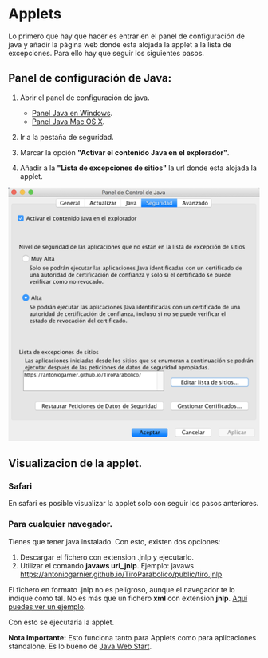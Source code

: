 # Applets

   Lo primero que hay que hacer es entrar en el panel de configuración de java y añadir la página web donde esta alojada la applet a la lista de excepciones. Para ello hay que seguir los siguientes pasos.

## Panel de configuración de Java:

   1. Abrir el panel de configuración de java.
      * [Panel Java en Windows](https://www.java.com/es/download/help/win_controlpanel.xml).
      * [Panel Java Mac OS X](https://www.java.com/es/download/help/mac_controlpanel.xml).

   2. Ir a la pestaña de seguridad.
   3. Marcar la opción **"Activar el contenido Java en el explorador"**.
   4. Añadir a la **"Lista de excepciones de sitios"** la url donde esta alojada la applet.

   ![Imagen Panel Configuracion Java](images/panelJava.png)


## Visualizacion de la applet.

### Safari

   En safari es posible visualizar la applet solo con seguir los pasos anteriores.

### Para cualquier navegador.

   Tienes que tener java instalado. Con esto, existen dos opciones:
   1. Descargar el fichero con extension .jnlp y ejecutarlo.
   2. Utilizar el comando **javaws url_jnlp**. Ejemplo:
            javaws https://antoniogarnier.github.io/TiroParabolico/public/tiro.jnlp

   El fichero en formato .jnlp no es peligroso, aunque el navegador te lo indique como tal. No es más que un fichero **xml** con extension **jnlp**. [Aquí puedes ver un ejemplo](public/README.md).

   Con esto se ejecutaría la applet.

   **Nota Importante:** Esto funciona tanto para Applets como para aplicaciones standalone. Es lo bueno de [Java Web Start](https://www.java.com/es/download/faq/java_webstart.xml).
